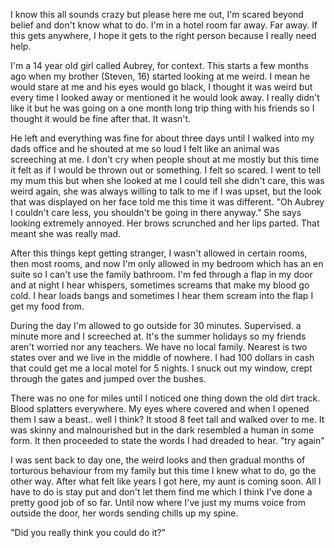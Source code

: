 I know this all sounds crazy but please here me out, I'm scared beyond belief and don't know what to do. I'm in a hotel room far away. Far away. If this gets anywhere, I hope it gets to the right person because I really need help. 

I'm a 14 year old girl called Aubrey, for context. This starts a few months ago when my brother (Steven, 16) started looking at me weird. I mean he would stare at me and his eyes would go black, I thought it was weird but every time I looked away or mentioned it he would look away. I really didn't like it but he was going on a one month long trip thing with his friends so I thought it would be fine after that. It wasn't. 

He left and everything was fine for about three days until I walked into my dads office and he shouted at me so loud I felt like an animal was screeching at me. I don't cry when people shout at me mostly but this time it felt as if I would be thrown out or something. I felt so scared. I went to tell my mum this but when she looked at me I could tell she didn't care, this was weird again, she was always willing to talk to me if I was upset, but the look that was displayed on her face told me this time it was different. "Oh Aubrey I couldn't care less, you shouldn't be going in there anyway." She says looking extremely annoyed. Her brows scrunched and her lips parted. That meant she was really mad.

After this things kept getting stranger, I wasn't allowed in certain rooms, then most rooms, and now I'm only allowed in my bedroom which has an en suite so I can't use the family bathroom. I'm fed through a flap in my door and at night I hear whispers, sometimes screams that make my blood go cold. I hear loads bangs and sometimes I hear them scream into the flap I get my food from.

During the day I'm allowed to go outside for 30 minutes. Supervised. a minute more and I screeched at. It's the summer holidays so my friends aren't worried nor any teachers. We have no local family. Nearest is two states over and we live in the middle of nowhere. I had 100 dollars in cash that could get me a local motel for 5 nights. I snuck out my window, crept through the gates and jumped over the bushes.

There was no one for miles until I noticed one thing down the old dirt track. Blood splatters everywhere. My eyes where covered and when I opened them I saw a beast.. well I think? It stood 8 feet tall and walked over to me. It was skinny and malnourished but in the dark resembled a human in some form. It then proceeded to state the words I had dreaded to hear. "try again"

I was sent back to day one, the weird looks and then gradual months of torturous behaviour from my family but this time I knew what to do, go the other way. After what felt like years I got here, my aunt is coming soon. All I have to do is stay put and don't let them find me which I think I've done a pretty good job of so far. Until now where I've just my mums voice from outside the door, her words sending chills up my spine.

"Did you really think you could do it?"